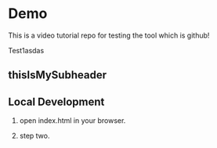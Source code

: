 # Demo

This is a video tutorial repo for testing the tool which is github!

Test1asdas

## thisIsMySubheader

## Local Development

1. open index.html in your browser.

2. step two. 


